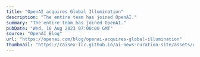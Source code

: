 ```yaml
---
title: "OpenAI acquires Global Illumination"
description: "The entire team has joined OpenAI."
summary: "The entire team has joined OpenAI."
pubDate: "Wed, 16 Aug 2023 07:00:00 GMT"
source: "OpenAI Blog"
url: "https://openai.com/blog/openai-acquires-global-illumination"
thumbnail: "https://raisex-llc.github.io/ai-news-curation-site/assets/openai_logo.png"
---
```


